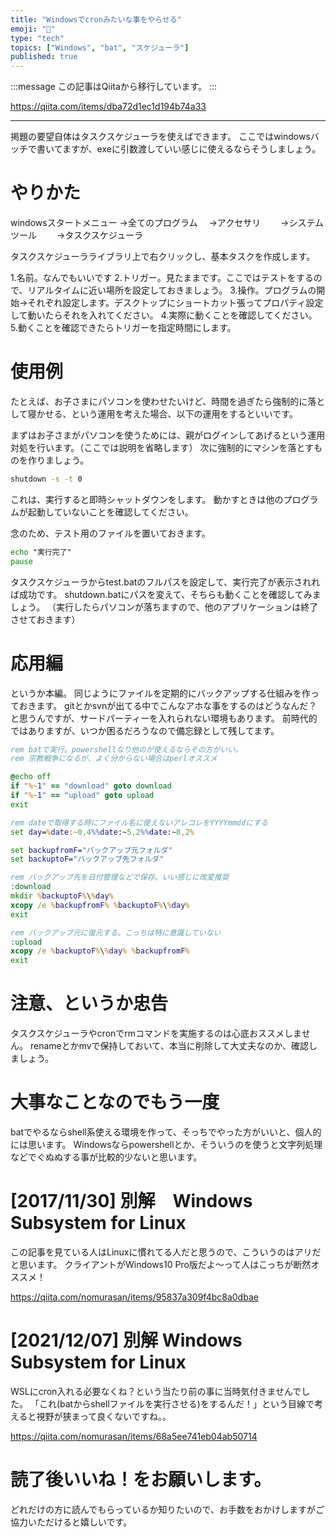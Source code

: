 ```yaml
---
title: "Windowsでcronみたいな事をやらせる"
emoji: "📝"
type: "tech"
topics: ["Windows", "bat", "スケジューラ"]
published: true
---
```


:::message
この記事はQiitaから移行しています。
:::

https://qiita.com/items/dba72d1ec1d194b74a33

---


掲題の要望自体はタスクスケジューラを使えばできます。
ここではwindowsバッチで書いてますが、exeに引数渡していい感じに使えるならそうしましょう。

# やりかた

windowsスタートメニュー
→全てのプログラム
　→アクセサリ
 　　→システムツール
   　　→タスクスケジューラ
     
タスクスケジューラライブラリ上で右クリックし、基本タスクを作成します。

1.名前。なんでもいいです
2.トリガー。見たままです。ここではテストをするので、リアルタイムに近い場所を設定しておきましょう。
3.操作。プログラムの開始→それぞれ設定します。デスクトップにショートカット張ってプロパティ設定して動いたらそれを入れてください。
4.実際に動くことを確認してください。
5.動くことを確認できたらトリガーを指定時間にします。

# 使用例

たとえば、お子さまにパソコンを使わせたいけど、時間を過ぎたら強制的に落として寝かせる、という運用を考えた場合、以下の運用をするといいです。

まずはお子さまがパソコンを使うためには、親がログインしてあげるという運用対処を行います。（ここでは説明を省略します）
次に強制的にマシンを落とすものを作りましょう。

``` bat:shutdown.bat
shutdown -s -t 0
```

これは、実行すると即時シャットダウンをします。
動かすときは他のプログラムが起動していないことを確認してください。

念のため、テスト用のファイルを置いておきます。

``` bat:test.bat
echo "実行完了"
pause
```

タスクスケジューラからtest.batのフルパスを設定して、実行完了が表示されれば成功です。
shutdown.batにパスを変えて、そちらも動くことを確認してみましょう。
（実行したらパソコンが落ちますので、他のアプリケーションは終了させておきます）

# 応用編

というか本編。
同じようにファイルを定期的にバックアップする仕組みを作っておきます。
gitとかsvnが出てる中でこんなアホな事をするのはどうなんだ？と思うんですが、サードパーティーを入れられない環境もあります。
前時代的ではありますが、いつか困るだろうなので備忘録として残してます。

``` bat:backup.bat
rem batで実行。powershellなり他のが使えるならその方がいい。
rem 宗教戦争になるが、よく分からない場合はperlオススメ

@echo off
if "%~1" == "download" goto download
if "%~1" == "upload" goto upload
exit

rem dateで取得する時にファイル名に使えないアレコレをYYYYmmddにする
set day=%date:~0,4%%date:~5,2%%date:~8,2%

set backupfromF="バックアップ元フォルダ"
set backuptoF="バックアップ先フォルダ"

rem バックアップ先を日付管理などで保存。いい感じに改変推奨
:download
mkdir %backuptoF%\%day%
xcopy /e %backupfromF% %backuptoF%\%day%
exit

rem バックアップ元に復元する。こっちは特に意識していない
:upload
xcopy /e %backuptoF%\%day% %backupfromF%
exit
```

# 注意、というか忠告
タスクスケジューラやcronでrmコマンドを実施するのは心底おススメしません。
renameとかmvで保持しておいて、本当に削除して大丈夫なのか、確認しましょう。

# 大事なことなのでもう一度
batでやるならshell系使える環境を作って、そっちでやった方がいいと、個人的には思います。
Windowsならpowershellとか、そういうのを使うと文字列処理などでぐぬぬする事が比較的少ないと思います。

# [2017/11/30] 別解　Windows Subsystem for Linux
この記事を見ている人はLinuxに慣れてる人だと思うので、こういうのはアリだと思います。
クライアントがWindows10 Pro版だよ～って人はこっちが断然オススメ！

https://qiita.com/nomurasan/items/95837a309f4bc8a0dbae

# [2021/12/07] 別解 Windows Subsystem for Linux
WSLにcron入れる必要なくね？という当たり前の事に当時気付きませんでした。
「これ(batからshellファイルを実行させる)をするんだ！」という目線で考えると視野が狭まって良くないですね。。

https://qiita.com/nomurasan/items/68a5ee741eb04ab50714

# 読了後いいね！をお願いします。
どれだけの方に読んでもらっているか知りたいので、お手数をおかけしますがご協力いただけると嬉しいです。

